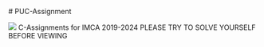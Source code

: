 <html>
  
 <head1> # PUC-Assignment</head1>
<body>
<img src="https://duckduckgo.com/?q=c+programming+image&t=canonical&iax=images&ia=images">  
C-Assignments for IMCA 2019-2024
PLEASE TRY TO SOLVE YOURSELF BEFORE VIEWING  
</body>
</html>
